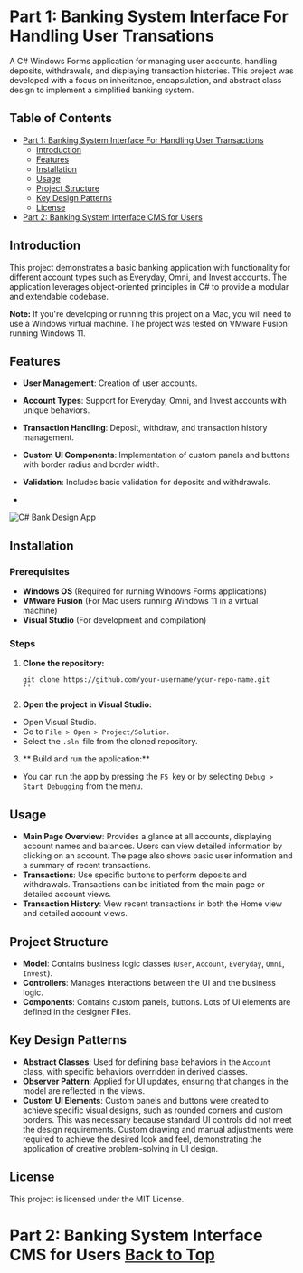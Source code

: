 # Part 1: Banking System Interface For Handling User Transations

A C# Windows Forms application for managing user accounts, handling deposits, withdrawals, and displaying transaction histories. This project was developed with a focus on inheritance, encapsulation, and abstract class design to implement a simplified banking system.

## Table of Contents

- [Part 1: Banking System Interface For Handling User Transactions](#part-1:-banking-system-interface-for-handling-transactions)
   - [Introduction](#introduction)
   - [Features](#features)
   - [Installation](#installation)
   - [Usage](#usage)
   - [Project Structure](#project-structure)
   - [Key Design Patterns](#key-design-patterns)
   - [License](#license)
- [Part 2: Banking System Interface CMS for Users](#part-2:-banking-system-interface-cMS-for-users)

## Introduction

This project demonstrates a basic banking application with functionality for different account types such as Everyday, Omni, and Invest accounts. The application leverages object-oriented principles in C# to provide a modular and extendable codebase.

**Note:** If you're developing or running this project on a Mac, you will need to use a Windows virtual machine. The project was tested on VMware Fusion running Windows 11.

## Features

- **User Management**: Creation of user accounts.
- **Account Types**: Support for Everyday, Omni, and Invest accounts with unique behaviors.
- **Transaction Handling**: Deposit, withdraw, and transaction history management.
- **Custom UI Components**: Implementation of custom panels and buttons with border radius and border width.
- **Validation**: Includes basic validation for deposits and withdrawals.

- 

![C# Bank Design App](https://github.com/user-attachments/assets/e6b475b7-08aa-4ad6-84fc-8fcd9627e721)


## Installation

### Prerequisites

- **Windows OS** (Required for running Windows Forms applications)
- **VMware Fusion** (For Mac users running Windows 11 in a virtual machine)
- **Visual Studio** (For development and compilation)

### Steps

1. **Clone the repository:**

   ```
   git clone https://github.com/your-username/your-repo-name.git
   '''

2. **Open the project in Visual Studio:**
- Open Visual Studio.
- Go to `File > Open > Project/Solution`.
- Select the `.sln `file from the cloned repository.

3. ** Build and run the application:**
-  You can run the app by pressing the `F5 `key or by selecting `Debug > Start Debugging` from the menu.

## Usage

- **Main Page Overview**: Provides a glance at all accounts, displaying account names and balances. Users can view detailed information by clicking on an account. The page also shows basic user information and a summary of recent transactions.
- **Transactions**: Use specific buttons to perform deposits and withdrawals. Transactions can be initiated from the main page or detailed account views.
- **Transaction History**: View recent transactions in both the Home view and detailed account views.


## Project Structure

- **Model**: Contains business logic classes (`User`, `Account`, `Everyday`, `Omni`, `Invest`).
- **Controllers**: Manages interactions between the UI and the business logic.
- **Components**: Contains custom panels, buttons. Lots of UI elements are defined in the designer Files.


## Key Design Patterns

- **Abstract Classes**: Used for defining base behaviors in the `Account` class, with specific behaviors overridden in derived classes.
- **Observer Pattern**: Applied for UI updates, ensuring that changes in the model are reflected in the views.
- **Custom UI Elements**: Custom panels and buttons were created to achieve specific visual designs, such as rounded corners and custom borders. This was necessary because standard UI controls did not meet the design requirements. Custom drawing and manual adjustments were required to achieve the desired look and feel, demonstrating the application of creative problem-solving in UI design.
  
## License

This project is licensed under the MIT License. 

# Part 2: Banking System Interface CMS for Users [Back to Top](##table-of-contents)








